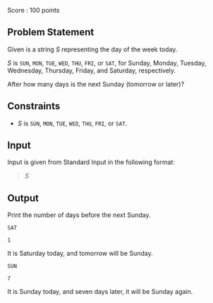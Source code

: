 Score : $100$ points

## Problem Statement

Given is a string $S$ representing the day of the week today.

$S$ is `SUN`, `MON`, `TUE`, `WED`, `THU`, `FRI`, or `SAT`, for Sunday, Monday, Tuesday, Wednesday, Thursday, Friday, and Saturday, respectively.

After how many days is the next Sunday (tomorrow or later)?

## Constraints

- $S$ is `SUN`, `MON`, `TUE`, `WED`, `THU`, `FRI`, or `SAT`.

## Input

Input is given from Standard Input in the following format:

> $S$

## Output

Print the number of days before the next Sunday.

```input1
SAT
```

```output1
1
```

It is Saturday today, and tomorrow will be Sunday.

```input2
SUN
```

```output2
7
```

It is Sunday today, and seven days later, it will be Sunday again.